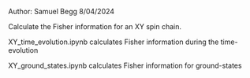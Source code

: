 Author: Samuel Begg 
8/04/2024

Calculate the Fisher information for an XY spin chain.

XY_time_evolution.ipynb calculates Fisher information during the time-evolution

XY_ground_states.ipynb calculates Fisher information for ground-states

